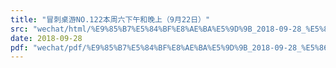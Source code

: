 ```yaml
---
title: "冒刺桌游NO.122本周六下午和晚上（9月22日）"
src: "wechat/html/%E9%85%B7%E5%84%BF%E8%AE%BA%E5%9D%9B_2018-09-28_%E5%86%92%E5%88%BA%E6%A1%8C%E6%B8%B8NO.122%E6%9C%AC%E5%91%A8%E5%85%AD%E4%B8%8B%E5%8D%88%E5%92%8C%E6%99%9A%E4%B8%8A%EF%BC%889%E6%9C%8822%E6%97%A5%EF%BC%89.html"
date: 2018-09-28
pdf: "wechat/pdf/%E9%85%B7%E5%84%BF%E8%AE%BA%E5%9D%9B_2018-09-28_%E5%86%92%E5%88%BA%E6%A1%8C%E6%B8%B8NO.122%E6%9C%AC%E5%91%A8%E5%85%AD%E4%B8%8B%E5%8D%88%E5%92%8C%E6%99%9A%E4%B8%8A%EF%BC%889%E6%9C%8822%E6%97%A5%EF%BC%89.pdf"
---
```

